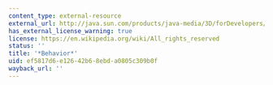 ```yaml
---
content_type: external-resource
external_url: http://java.sun.com/products/java-media/3D/forDevelopers/J3D_1_2_API/j3dapi/javax/media/j3d/Behavior.html
has_external_license_warning: true
license: https://en.wikipedia.org/wiki/All_rights_reserved
status: ''
title: '*Behavior*'
uid: ef5817d6-e126-42b6-8ebd-a0805c309b0f
wayback_url: ''
---
```

